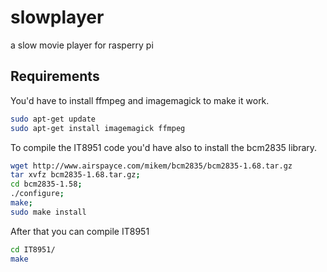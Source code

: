 # slowplayer
a slow movie player for rasperry pi

## Requirements

You'd have to install ffmpeg and imagemagick to make it work.

```bash
sudo apt-get update
sudo apt-get install imagemagick ffmpeg
```

To compile the IT8951 code you'd have also to install the bcm2835 library.

```bash
wget http://www.airspayce.com/mikem/bcm2835/bcm2835-1.68.tar.gz                       
tar xvfz bcm2835-1.68.tar.gz;
cd bcm2835-1.58;
./configure;
make;
sudo make install
```

After that you can compile IT8951

```bash
cd IT8951/
make
```
